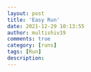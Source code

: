 ```yaml
---
layout: post
title: 'Easy Run'
date: 2021-12-29 10:13:55
author: multishiv19
comments: true
category: [runs]
tags: [Run]
description: 
---
```


<div width='100%' class='strava-embed-placeholder' data-embed-type='activity' data-embed-id='6444296585'></div>
<script src='https://strava-embeds.com/embed.js'></script>
